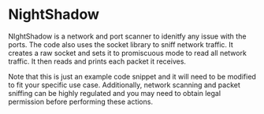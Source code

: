 # NightShadow
NIghtShadow is a network and port scanner to idenitfy any issue with the ports.
The code also uses the socket library to sniff network traffic. It creates a raw socket and sets it to promiscuous mode to read all network traffic. It then reads and prints each packet it receives.

Note that this is just an example code snippet and it will need to be modified to fit your specific use case. Additionally, network scanning and packet sniffing can be highly regulated and you may need to obtain legal permission before performing these actions.
